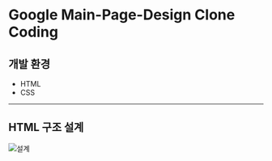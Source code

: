 # Google Main-Page-Design Clone Coding

## 개발 환경
* HTML
* CSS
---



## HTML 구조 설계
![설계](https://github.com/JSLEE753/practice-clone-coding/assets/109492059/e053f122-42a6-4866-bcd9-dee624c5b749)

